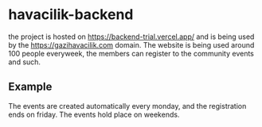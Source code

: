 # havacilik-backend
the project is hosted on https://backend-trial.vercel.app/ and is being used by the https://gazihavacilik.com domain. The website is being used around 100 people everyweek, the members can register to the community events and such. 

## Example
The events are created automatically every monday, and the registration ends on friday. The events hold place on weekends.
